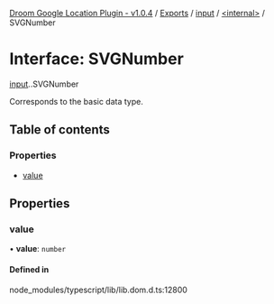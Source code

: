 [Droom Google Location Plugin - v1.0.4](../README.md) / [Exports](../modules.md) / [input](../modules/input.md) / [<internal\>](../modules/input._internal_.md) / SVGNumber

# Interface: SVGNumber

[input](../modules/input.md).[<internal>](../modules/input._internal_.md).SVGNumber

Corresponds to the <number> basic data type.

## Table of contents

### Properties

- [value](input._internal_.SVGNumber.md#value)

## Properties

### value

• **value**: `number`

#### Defined in

node_modules/typescript/lib/lib.dom.d.ts:12800
